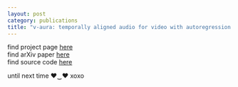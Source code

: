 ```yaml
---
layout: post
category: publications
title: "v-aura: temporally aligned audio for video with autoregression (icassp 2025)"
---
```


find project page [here](https://v-aura.notion.site/)  
find arXiv paper [here](https://arxiv.org/abs/2409.13689)  
find source code [here](https://github.com/ilpoviertola/V-AURA)  

until next time ♥‿♥ xoxo
